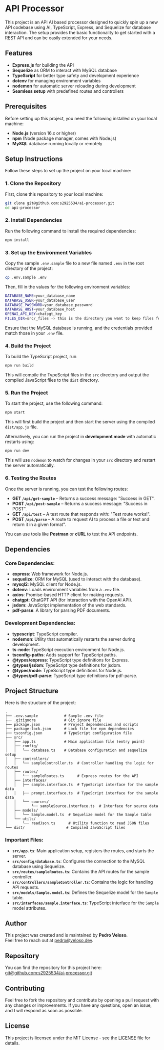 # API Processor

This project is an API AI based processor designed to quickly spin up a new API codebase using AI, TypeScript, Express, 
and Sequelize for database interaction. The setup provides the basic functionality to get started with a REST API and can be easily extended for your needs.

## Features

- **Express.js** for building the API
- **Sequelize** as ORM to interact with MySQL database
- **TypeScript** for better type safety and development experience
- **dotenv** for managing environment variables
- **nodemon** for automatic server reloading during development
- **Seamless setup** with predefined routes and controllers

## Prerequisites

Before setting up this project, you need the following installed on your local machine:

- **Node.js** (version 16.x or higher)
- **npm** (Node package manager, comes with Node.js)
- **MySQL** database running locally or remotely

## Setup Instructions

Follow these steps to set up the project on your local machine:

### 1. Clone the Repository

First, clone this repository to your local machine:

```bash
git clone git@github.com:s2925534/ai-processor.git
cd api-processor
```

### 2. Install Dependencies

Run the following command to install the required dependencies:

```bash
npm install
```

### 3. Set up the Environment Variables

Copy the sample `.env.sample` file to a new file named `.env` in the root directory of the project:

```bash
cp .env.sample .env
```

Then, fill in the values for the following environment variables:

```bash
DATABASE_NAME=your_database_name
DATABASE_USER=your_database_user
DATABASE_PASSWORD=your_database_password
DATABASE_HOST=your_database_host
OPENAI_API_KEY=chatpgt_key
FILES_DIR=src/_files -> this is the directory you want to keep files for p[rocessing]
```

Ensure that the MySQL database is running, and the credentials provided match those in your `.env` file.

### 4. Build the Project

To build the TypeScript project, run:

```bash
npm run build
```

This will compile the TypeScript files in the `src` directory and output the compiled JavaScript files to the `dist` directory.

### 5. Run the Project

To start the project, use the following command:

```bash
npm start
```

This will first build the project and then start the server using the compiled `dist/app.js` file.

Alternatively, you can run the project in **development mode** with automatic restarts using:

```bash
npm run dev
```

This will use `nodemon` to watch for changes in your `src` directory and restart the server automatically.

### 6. Testing the Routes

Once the server is running, you can test the following routes:

- **GET `/api/get-sample`** – Returns a success message: "Success in GET".
- **POST `/api/post-sample`** – Returns a success message: "Success in POST".
- **GET `/api/test`** – A test route that responds with: "Test route works!".
- **POST `/api/parse`** – A route to request AI to process a file or text and return it in a given format".

You can use tools like **Postman** or **cURL** to test the API endpoints.

## Dependencies

### Core Dependencies:
- **express**: Web framework for Node.js.
- **sequelize**: ORM for MySQL (used to interact with the database).
- **mysql2**: MySQL client for Node.js.
- **dotenv**: Loads environment variables from a `.env` file.
- **axios**: Promise-based HTTP client for making requests.
- **chatgpt**: ChatGPT API (for interaction with the OpenAI API).
- **jsdom**: JavaScript implementation of the web standards.
- **pdf-parse**: A library for parsing PDF documents.

### Development Dependencies:
- **typescript**: TypeScript compiler.
- **nodemon**: Utility that automatically restarts the server during development.
- **ts-node**: TypeScript execution environment for Node.js.
- **tsconfig-paths**: Adds support for TypeScript paths.
- **@types/express**: TypeScript type definitions for Express.
- **@types/jsdom**: TypeScript type definitions for jsdom.
- **@types/node**: TypeScript type definitions for Node.js.
- **@types/pdf-parse**: TypeScript type definitions for pdf-parse.

## Project Structure

Here is the structure of the project:

```
.
├── .env.sample            # Sample .env file
├── .gitignore             # Git ignore file
├── package.json           # Project dependencies and scripts
├── package-lock.json      # Lock file for npm dependencies
├── tsconfig.json          # TypeScript configuration file
├── src/
│   ├── app.ts             # Main application file (entry point)
│   ├── config/
│   │   └── database.ts    # Database configuration and sequelize setup
│   ├── controllers/
│   │   └── sampleController.ts  # Controller handling the logic for routes
│   ├── routes/
│   │   └── sampleRoutes.ts      # Express routes for the API
│   ├── interfaces/
│   │   ├── sample.interface.ts  # TypeScript interface for the sample data
│   │   ├── prompt.interface.ts  # TypeScript interface for the sample data
│   │   └── sources/
│   │       └── sampleSource.interface.ts  # Interface for source data
│   ├── models/
│   │   └── Sample.model.ts  # Sequelize model for the Sample table
│   └── utils/
│       └── readJson.ts      # Utility function to read JSON files
└── dist/                   # Compiled JavaScript files
```

### Important Files:

- **`src/app.ts`**: Main application setup, registers the routes, and starts the server.
- **`src/config/database.ts`**: Configures the connection to the MySQL database using Sequelize.
- **`src/routes/sampleRoutes.ts`**: Contains the API routes for the sample controller.
- **`src/controllers/sampleController.ts`**: Contains the logic for handling API requests.
- **`src/models/Sample.model.ts`**: Defines the Sequelize model for the `Sample` table.
- **`src/interfaces/sample.interface.ts`**: TypeScript interface for the `Sample` model attributes.

## Author

This project was created and is maintained by **Pedro Veloso**.  
Feel free to reach out at [pedro@veloso.dev](mailto:pedro@veloso.dev).

## Repository

You can find the repository for this project here:  
[git@github.com:s2925534/ai-processor.git](git@github.com:s2925534/ai-processor.git)

## Contributing

Feel free to fork the repository and contribute by opening a pull request with any changes or improvements. If you have any questions, open an issue, and I will respond as soon as possible.

## License

This project is licensed under the MIT License - see the [LICENSE](LICENSE) file for details.
